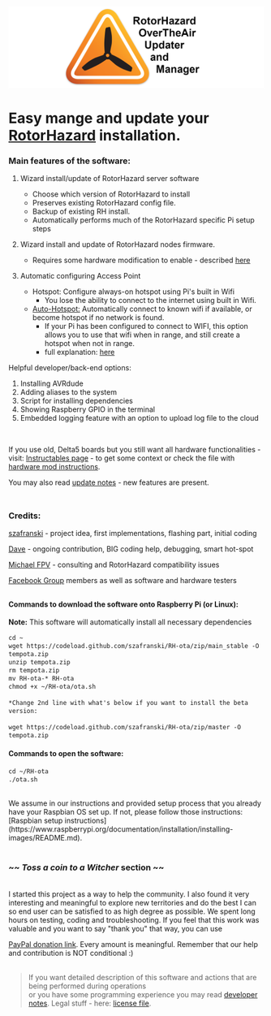 ![OTA Logo](./resources/ota_logo.png)

# Easy mange and update your [RotorHazard](https://github.com/RotorHazard/RotorHazard) installation. 



### Main features of the software:

1. Wizard install/update of RotorHazard server software
     - Choose which version of RotorHazard to install
     - Preserves existing RotorHazard config file.
     - Backup of existing RH install.
     - Automatically performs much of the RotorHazard specific Pi setup steps

1. Wizard install and update of RotorHazard nodes firmware.
     - Requires some hardware modification to enable - described [here](how_to/hw_mod_instructions.txt)

1. Automatic configuring Access Point
     - Hotspot: Configure always-on hotspot using Pi's built in Wifi 
        - You lose the ability to connect to the internet using built in Wifi. 
     - [Auto-Hotspot:](./AUTO_HOTSPOT.md) Automatically connect to known wifi if available, or become hotspot if no network is found. 
        - If your Pi has been configured to connect to WIFI, this option allows you to use that wifi when in range, and still create a hotspot when not in range.
        - full explanation: [here](https://www.raspberryconnect.com/projects/65-raspberrypi-hotspot-accesspoints/158-raspberry-pi-auto-wifi-hotspot-switch-direct-connection)

Helpful developer/back-end options:
1. Installing AVRdude
1. Adding aliases to the system
1. Script for installing dependencies 
1. Showing Raspberry GPIO in the terminal
1. Embedded logging feature with an option to upload log file to the cloud 
<br/>

If you use old, Delta5 boards but you still want all hardware functionalities - visit: [Instructables page](https://www.instructables.com/id/RotorHazard-Updater/) - to get some context
or check the file with [hardware mod instructions](/how_to/hw_mod_instructions.txt).

You may also read [update notes](/docs/update-notes.txt) - new features are present.
</br></br>
##
### Credits:
[szafranski](https://github.com/szafranski) - project idea, first implementations, flashing part, initial coding
</br>

[Dave](https://github.com/just-david) - ongoing contribution, BIG coding help, debugging, smart hot-spot
</br>

[Michael FPV](https://github.com/HazardCreative) - consulting and RotorHazard compatibility issues
</br>

[Facebook Group](https://www.facebook.com/groups/207159263704015) members as well as  software and hardware testers
</br>
##
#### Commands to download the software onto Raspberry Pi (or Linux):
**Note:**  This software will automatically install all necessary dependencies

    cd ~
    wget https://codeload.github.com/szafranski/RH-ota/zip/main_stable -O tempota.zip
    unzip tempota.zip
    rm tempota.zip
    mv RH-ota-* RH-ota
    chmod +x ~/RH-ota/ota.sh
    
    *Change 2nd line with what's below if you want to install the beta version: 
    
    wget https://codeload.github.com/szafranski/RH-ota/zip/master -O tempota.zip

#### Commands to open the software:
    
    cd ~/RH-ota
    ./ota.sh

<br/>
We assume in our instructions and provided setup process that you already have your Raspbian OS set up. 
If not, please follow those instructions: 
[Raspbian setup instructions](https://www.raspberrypi.org/documentation/installation/installing-images/README.md).
<br/>
<br/>

### ~~ *Toss a coin to a Witcher* section ~~

<br/>
I started this project as a way to help the community. I also found it very interesting and meaningful to explore new territories and do the best I can so end user can be satisfied to as high degree as possible. We spent long hours on testing, coding and troubleshooting. If you feel that this work was valuable and you want to say "thank you" that way, you can use
 
 [PayPal donation link](https://www.paypal.com/donate/?token=9BLz3dIwcuO_YUjh43IHLai6ZgaOD9BpDkmSfdN_1_EDeJmSEeIqnWDqdiPs27nH9SFAiW&country.x=PL&locale.x=PL). Every amount is meaningful. Remember that our help and contribution is NOT conditional :)
<br/> 
<br/>

>If you want detailed description of this software and actions that are being performed during operations</br>
>or you have some programming experience you may read [developer notes](/docs/dev-notes.txt). Legal stuff - here: [license file](/docs/LICENSE.txt).
